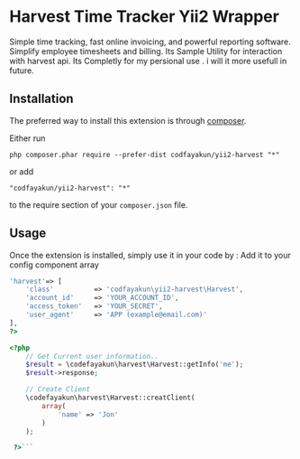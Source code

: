 Harvest Time Tracker Yii2 Wrapper
====================
Simple time tracking, fast online invoicing, and powerful reporting software. Simplify employee timesheets and billing.
Its Sample Utility for interaction with harvest api.
Its Completly for my persional use . i will it more usefull in future.

Installation
------------

The preferred way to install this extension is through [composer](http://getcomposer.org/download/).

Either run

```
php composer.phar require --prefer-dist codfayakun/yii2-harvest "*"
```

or add

```
"codfayakun/yii2-harvest": "*"
```

to the require section of your `composer.json` file.


Usage
-----

Once the extension is installed, simply use it in your code by  :
Add it to your config component array 
```php
'harvest'=> [
    'class'          => 'codfayakun\yii2-harvest\Harvest',
    'account_id'     => 'YOUR_ACCOUNT_ID',
    'access_token'   => 'YOUR_SECRET',
    'user_agent'     => 'APP (example@email.com)'
],
?>
```

```php
<?php 
    // Get Current user information..
    $result = \codefayakun\harvest\Harvest::getInfo('me');
    $result->response;

    // Create Client 
    \codefayakun\harvest\Harvest::creatClient(
        array(
            'name' => 'Jon'
        )
    );

 ?>```
